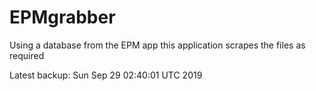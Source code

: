 # EPMgrabber
Using a database from the EPM app this application scrapes the files as required


Latest backup: Sun Sep 29 02:40:01 UTC 2019

